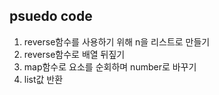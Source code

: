 ## psuedo code
1. reverse함수를 사용하기 위해 n을 리스트로 만들기
2. reverse함수로 배열 뒤짚기
3. map함수로 요소를 순회하며 number로 바꾸기
4. list값 반환
